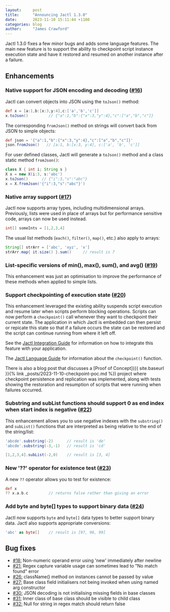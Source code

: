 ```yaml
---
layout:     post
title:      "Announcing Jactl 1.3.0"
date:       2023-11-10 15:11:44 +1100
categories: blog
author:     "James Crawford"
---
```


Jactl 1.3.0 fixes a few minor bugs and adds some language features.
The main new feature is to support the ability to checkpoint script instance execution state and have it
restored and resumed on another instance after a failure.

## Enhancements

### Native support for JSON encoding and decoding ([#16](https://github.com/jaccomoc/jactl/issues/16))

Jactl can convert objects into JSON using the `toJson()` method:
```groovy
def x = [a:1,b:[x:3,y:4],c:['a','b','c']]
x.toJson()         // {"a":1,"b":{"x":3,"y":4},"c":["a","b","c"]}
```

The corresponding `fromJson()` method on strings will convert back from JSON to simple objects:
```groovy
def json = '{"a":1,"b":{"x":3,"y":4},"c":["a","b","c"]}'
json.fromJson()   // [a:1, b:[x:3, y:4], c:['a', 'b', 'c']] 
```

For user defined classes, Jactl will generate a `toJson()` method and a class static method `fromJson()`:
```groovy
class X { int i; String s }
X x = new X(i:3, s:'abc')
x.toJson()      // {"i":3,"s":"abc"}
x = X.fromJson('{"i":3,"s":"abc"}')
```

### Native array support ([#17](https://github.com/jaccomoc/jactl/issues/17))

Jactl now supports array types, including multidimensional arrays.
Previously, lists were used in place of arrays but for performance sensitive code, arrays can now be used instead.
```groovy
int[] someInts = [1,2,3,4]
```

The usual list methods (`each()`, `filter()`, `map()`, etc.) also apply to arrays:
```groovy
String[] strArr = ['abc', 'xyz', 'x']
strArr.map{ it.size() }.sum()     // result is 7
```

### List-specific versions of min(), max(), sum(), and avg() ([#19](https://github.com/jaccomoc/jactl/issues/19))

This enhancement was just an optimisation to improve the performance of these methods when applied to simple lists.

### Support checkpointing of execution state ([#20](https://github.com/jaccomoc/jactl/issues/20))

This enhancement leveraged the existing ability suspends script execution and resume later when scripts perform
blocking operations.
Scripts can now perform a `checkpoint()` call whenever they want to checkpoint their current state.
The application in which Jactl is embedded can then persist or repicate this state so that if a failure occurs the
state can be restored and the script can continue running from where it left off.

See the [Jactl Integration Guide](/integration-guide) for information on how to integrate this feature with your application.

The [Jactl Language Guide](/language-guide#checkpointing) for information about the `checkpoint()` function.

There is also a blog post that discusses a [Proof of Concept]({{ site.baseurl }}{% link _posts/2023-11-10-checkpoint-poc.md %}) project where checkpoint
persistence and replication was implemented, along with tests showing the restoration and resumption of scripts that
were running when failures occurred.

### Substring and subList functions should support 0 as end index when start index is negative ([#22](https://github.com/jaccomoc/jactl/issues/22))

This enhancement allows you to use negative indexes with the `substring()` and `subList()` functions that are interpreted
as being relative to the end of the string/list:
```groovy
'abcde'.substring(-2)      // result is 'de'
'abcde'.substring(-3,-1)   // result is 'cd'

[1,2,3,4].subList(-2,0)    // result is [3, 4]
```

### New '??' operator for existence test ([#23](https://github.com/jaccomoc/jactl/issues/23))

A new `??` operator allows you to test for existence:
```groovy
def x
?? x.a.b.c         // returns false rather than giving an error
```

### Add byte and byte[] types to support binary data ([#24](https://github.com/jaccomoc/jactl/issues/24))

Jactl now supports `byte` and `byte[]` data types to better support binary data.
Jactl also supports appropriate conversions:
```groovy
'abc' as byte[]    // result is [97, 98, 99]
```

## Bug fixes

* [#18:](https://github.com/jaccomoc/jactl/issues/18) Non-numeric operand error using 'new' immediately after newline
* [#21:](https://github.com/jaccomoc/jactl/issues/21) Regex capture variable usage can sometimes lead to "No match found" error
* [#26:](https://github.com/jaccomoc/jactl/issues/26) className() method on instances cannot be passed by value
* [#27:](https://github.com/jaccomoc/jactl/issues/27) Base class field initialisers not being invoked when using named arg constructor
* [#30:](https://github.com/jaccomoc/jactl/issues/30) JSON decoding is not initialising missing fields in base classes
* [#31:](https://github.com/jaccomoc/jactl/issues/31) Inner class of base class should be visible to child class
* [#32:](https://github.com/jaccomoc/jactl/issues/32) Null for string in regex match should return false
